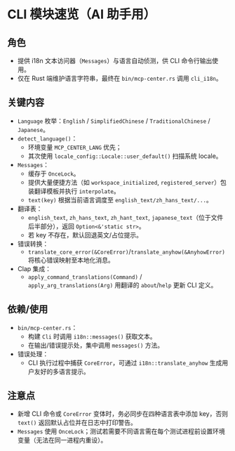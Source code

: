 # CLI 模块速览（AI 助手用）

## 角色

- 提供 i18n 文本访问器（`Messages`）与语言自动侦测，供 CLI 命令行输出使用。
- 仅在 Rust 端维护语言字符串，最终在 `bin/mcp-center.rs` 调用 `cli_i18n`。

## 关键内容

- `Language` 枚举：`English` / `SimplifiedChinese` / `TraditionalChinese` / `Japanese`。
- `detect_language()`：
  - 环境变量 `MCP_CENTER_LANG` 优先；
  - 其次使用 `locale_config::Locale::user_default()` 扫描系统 locale。
- `Messages`：
  - 缓存于 `OnceLock`。
  - 提供大量便捷方法（如 `workspace_initialized`, `registered_server`）包装翻译模板并执行 `interpolate`。
  - `text(key)` 根据当前语言调度至 `english_text/zh_hans_text/...`。
- 翻译表：
  - `english_text`, `zh_hans_text`, `zh_hant_text`, `japanese_text`（位于文件后半部分），返回 `Option<&'static str>`。
  - 若 key 不存在，默认回退英文/占位提示。
- 错误转换：
  - `translate_core_error(&CoreError)`/`translate_anyhow(&AnyhowError)` 将核心错误映射至本地化消息。
- Clap 集成：
  - `apply_command_translations(Command)` / `apply_arg_translations(Arg)` 用翻译的 `about`/`help` 更新 CLI 定义。

## 依赖/使用

- `bin/mcp-center.rs`：
  - 构建 `Cli` 时调用 `i18n::messages()` 获取文本。
  - 在输出/错误提示处，集中调用 `messages()` 方法。
- 错误处理：
  - CLI 执行过程中捕获 `CoreError`，可通过 `i18n::translate_anyhow` 生成用户友好的多语言提示。

## 注意点

- 新增 CLI 命令或 `CoreError` 变体时，务必同步在四种语言表中添加 key，否则 `text()` 返回默认占位并在日志中打印警告。
- `Messages` 使用 `OnceLock`；测试若需要不同语言需在每个测试进程前设置环境变量（无法在同一进程内重设）。

